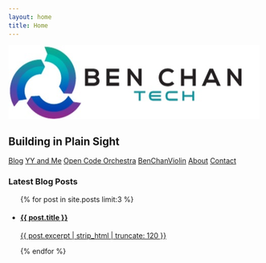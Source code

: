 ```yaml
---
layout: home
title: Home
---
```


<div class="hero">
  <img src="/assets/images/logo.jpg" alt="BenchanTech LLC Logo" class="hero-logo">
  <h2 class="tagline">Building in Plain Sight</h2>
  <div class="hero-links">
    <a href="/blog/" class="hero-button">Blog</a>
    <a href="https://yyand.me" target="_blank" class="hero-button">YY and Me</a>
    <a href="https://oco.benchantech.com" target="_blank" class="hero-button">Open Code Orchestra</a>
    <a href="https://youtube.com/benchanviolin" target="_blank" class="hero-button">BenChanViolin</a>
    <a href="/about/" class="hero-button">About</a>
    <a href="/contact/" class="hero-button">Contact</a>
  </div>
</div>

<section class="latest-posts">
  <h3>Latest Blog Posts</h3>
  <ul class="post-list">
    {% for post in site.posts limit:3 %}
    <li class="post-card">
      <a href="{{ post.url | relative_url }}">
        <h4>{{ post.title }}</h4>
        <p>{{ post.excerpt | strip_html | truncate: 120 }}</p>
      </a>
    </li>
    {% endfor %}
  </ul>
</section>
